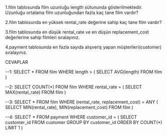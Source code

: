 1.film tablosunda film uzunluğu length sütununda gösterilmektedir. Uzunluğu ortalama film uzunluğundan fazla kaç tane film vardır?

2.film tablosunda en yüksek rental_rate değerine sahip kaç tane film vardır?

3.film tablosunda en düşük rental_rate ve en düşün replacement_cost değerlerine sahip filmleri sıralayınız.

4.payment tablosunda en fazla sayıda alışveriş yapan müşterileri(customer) sıralayınız.

CEVAPLAR 

--1: SELECT * FROM film
     WHERE length > 
     (
     SELECT AVG(length) FROM film
     )

--2: SELECT COUNT(*) FROM film
     WHERE rental_rate = 
     (
     SELECT MAX(rental_rate) FROM film
     )

--3: SELECT * FROM film
     WHERE (rental_rate, replacement_cost) = ANY 
     (
     SELECT MIN(rental_rate), MIN(replacement_cost) FROM film
     )

--4: SELECT * FROM payment
     WHERE customer_id = 
     (
     SELECT customer_id FROM customer
     GROUP BY customer_id
     ORDER BY COUNT(*)
     LIMIT 1
     ) 
